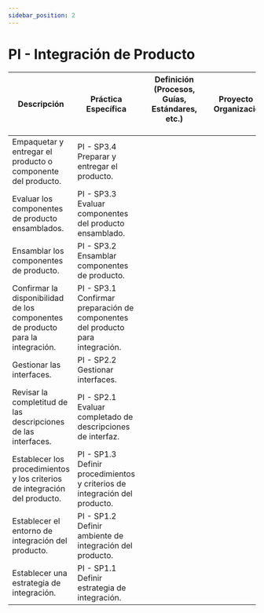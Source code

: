 ```yaml
---
sidebar_position: 2
---
```


# PI - Integración de Producto

| Descripción                                                                     | Práctica Específica                                                            | Definición (Procesos, Guías, Estándares, etc.) 　　　　　　　　 | Proyecto CR Organizacional | Proyecto Zeitgeist | Proyecto Departamental |
| ------------------------------------------------------------------------------- | ------------------------------------------------------------------------------ | ---------------------------------------------- | -------------------------- | ------------------ | ---------------------- |
| Empaquetar y entregar el producto o componente del producto.                    | PI - SP3.4 Preparar y entregar el producto.                                    |                                                |                            |                    |                        |
| Evaluar los componentes de producto ensamblados.                                | PI - SP3.3 Evaluar componentes del producto ensamblado.                        |                                                |                            |                    |                        |
| Ensamblar los componentes de producto.                                          | PI - SP3.2 Ensamblar componentes de producto.                                  |                                                |                            |                    |                        |
| Confirmar la disponibilidad de los componentes de producto para la integración. | PI - SP3.1 Confirmar preparación de componentes del producto para integración. |                                                |                            |                    |                        |
| Gestionar las interfaces.                                                       | PI - SP2.2 Gestionar interfaces.                                               |                                                |                            |                    |                        |
| Revisar la completitud de las descripciones de las interfaces.                  | PI - SP2.1 Evaluar completado de descripciones de interfaz.                    |                                                |                            |                    |                        |
| Establecer los procedimientos y los criterios de integración del producto.      | PI - SP1.3 Definir procedimientos y criterios de integración del producto.     |                                                |                            |                    |                        |
| Establecer el entorno de integración del producto.                              | PI - SP1.2 Definir ambiente de integración del producto.                       |                                                |                            |                    |                        |
| Establecer una estrategia de integración.                                       | PI - SP1.1 Definir estrategia de integración.                                  |                                                |                            |                    |                        |
